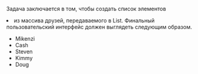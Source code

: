 Задача заключается в том, чтобы создать список элементов <li> из массива друзей, передаваемого в List. Финальный пользовательский интерфейс должен выглядеть следующим образом.
- Mikenzi
- Cash
- Steven
- Kimmy
- Doug
